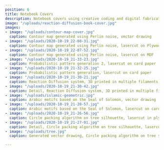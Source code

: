 ```yaml
---
position: 6
title: Notebook Covers
description: Notebook covers using creative coding and digital fabrication
image: "/uploads/reaction-diffusion-book-cover.jpg"
images:
- image: "/uploads/contour-map-cover.jpg"
  caption: Contour map generated using Perlin noise, vector drawing
- image: "/uploads/2020-10-19_22-08-31.jpg"
  caption: Contour map generated using Perlin noise, lasercut on Plywood
- image: "/uploads/2020-10-19_22-07-52.jpg"
  caption: Contour map generated using Perlin noise, lasercut on MDF
- image: "/uploads/2020-10-19_21-33-23.jpg"
  caption: Probabilistic pattern generation 2, lasercut on card paper
- image: "/uploads/2020-10-19_21-32-25.jpg"
  caption: Probabilistic pattern generation, lasercut on card paper
- image: "/uploads/2020-10-19_21-30-21.jpg"
  caption: Reaction Diffusion system, 3D printed in multiple filaments
- image: "/uploads/2020-10-19_21-30-42.jpg"
  caption: Detail, Reaction Diffusion system, 3D printed in multiple filaments
- image: "/uploads/islamic-geometric.jpg"
  caption: Arabic motifs based on the Seal of Solomon, vector drawing
- image: "/uploads/2020-10-19_21-28-57.jpg"
  caption: Arabic motifs based on the Seal of Solomon, lasercut on card
- image: "/uploads/2020-10-19_21-26-56.jpg"
  caption: Circle packing algorithm on tree silhouette, lasercut in plywood
- image: "/uploads/2020-10-19_21-27-01.jpg"
  caption: Detail, Circle packing algorithm on tree silhouette, lasercut in plywood
- image: "/uploads/tree.jpg"
  caption: Generated vector drawing, Circle packing algorithm on tree silhouette

---
```

